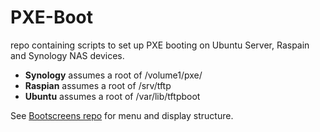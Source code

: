 PXE-Boot
=======

repo containing scripts to set up PXE booting on Ubuntu Server, Raspain and 
Synology NAS devices.

- **Synology** assumes a root of /volume1/pxe/
- **Raspian** assumes a root of /srv/tftp
- **Ubuntu** assumes a root of /var/lib/tftpboot

See [Bootscreens repo](https://github.com/chris11890/boot-screens) for menu 
and display structure.

